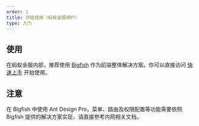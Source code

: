 ```yaml
---
order: 1
title: 开始使用（蚂蚁金服用户）
type: 入门
---
```


## 使用

在蚂蚁金服内部，推荐使用 [Bigfish](https://bigfish.alipay.com) 作为前端整体解决方案。你可以直接访问 [快速上手](https://bigfish.antfin-inc.com/doc/getting-started) 开始使用。

## 注意

在 Bigfish 中使用 Ant Design Pro，菜单、路由及权限配置等功能需要依照 Bigfish 提供的解决方案实现，请直接参考内网相关文档。
